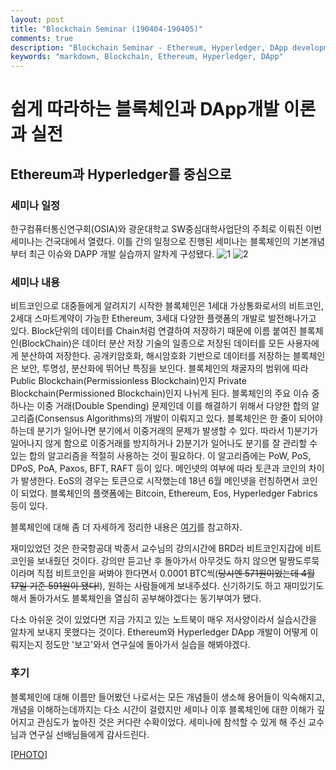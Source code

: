 ```yaml
---
layout: post
title: "Blockchain Seminar (190404-190405)"
comments: true
description: "Blockchain Seminar - Ethereum, Hyperledger, DApp development"
keywords: "markdown, Blockchain, Ethereum, Hyperledger, DApp"
---
```


# 쉽게 따라하는 블록체인과 DApp개발 이론과 실전
## Ethereum과 Hyperledger를 중심으로  

<div class="divider"></div>

### 세미나 일정

한구컴퓨터통신연구회(OSIA)와 광운대학교 SW중심대학사업단의 주최로 이뤄진 이번 세미나는 건국대에서 열렸다. 이틀 간의 일정으로 진행된 세미나는 블록체인의 기본개념부터 최근 이슈와 DAPP 개발 실습까지 알차게 구성됐다.
![1](https://lh3.googleusercontent.com/kljmfQLeMnqFNoZo_5NUpmZhmEJ4BtQaEbxWgOGToaaatbiW3FmNjSOjJlvj1bXbNiXcaqk9Pt1ZZicnWzjeFAirmou2FeyjO4P-4xd645pwq3sDk-pmmZ1efovAKR8fGpRtI5hiYlZTY-8u23M6JxrPAJIRC7N5oQMkReFl2yi9-8gT6y2GaFSAaScZB007Jne4nr7qnTb1EXFvIb0MqwBY0arCZzuF_H4tVH3Kjo5XA0ZMSxZh-ZWUCG_dYMGZTXc73NRhohfA4QWM2T7H3eD5PUXo1hAytAIWMxY1QNoxzAc2YROjs_ymXrXvglPsGRbZz8DxJFJMcAbGuh6nddEGZZ5tfCM1Bfz1yTxRkuuSa2b9GUpdj363EYBkagyQ3V1tAYK-n54U1HaLSbsu9YHt4IRt8v0yMOtQim0smLCUVtGK1ffd6px7ZOEQe-UDPJGOjrYUNEtyaawuC00EmOvqxoMNZIoiwV_ogI109_QCv_27dEzgYQGEG3LXf928GLEgPVDC3_UDNl9HcodSUAv1gk2XnDztBVrjWGMvSSg3rVMJUzjarrugb_99jT3-pBhwfRRnIo6gieo6LAyVy7bazD5JK6QmxlJPyLni6hSUO0BIDl2BD86iSubD6XyCSATEGAqoFNU9Mz84lJqkM1J_pbbwAq8SXVDjhYTiJgpiix3mVpjbVed0gUsv_z0BMUuqKAsCDXSywTV1Kiqsp5IF=w536-h928-no)
![2](https://lh3.googleusercontent.com/ndXsv5FWRtTrTR9gTuTsu2rKzCJAFvz1kAuZaw3pooP0_O5ZNMUYl4zWKmPHo5PvqQbG2V-ogizNwtb-lqn22msKokyICrwqIEnJ_I5GN2URErUvJuzymYizbcqy5IOJLd7cxTIl0hCdhI77od0hg9JptIBc0zhAg4LDjWXt_4bZec8N0nDbvigN6gv3R0EmW3dO0bGZ6kjqeCMD5IzPc4r6nDdq8kNQAqyC2t94u9RJ1jJQ6BPE4_UW5DuBRMFalTfWaE3nf3ve9aIofrWkoSE5nOJR3gRiOaxqyCZiQ83wJpkozK0EpafvS28EE1v4OxMGQocm-wZB7R19ZSxIMweenWyo9IN1KEs6QZuZkTtw3bFZ8Ju5QXMjZhPB6R2Y3p4l3-Lib2ySSYsr3OoPsCWS2UdtADcy_ZQ-asFFihBBllsYGZDbyDvjx1PeRLObkD8Fd4KBqNE-mFlJKRJmp4N2etj9LZ13_4a1a0z57mCkE5MJi8a4xZGNl3blu4OxuiYaWZj5dEuNffLAFOPMLKww3jHoay-RvWn_IpFilyo9ya2ykXB-BTeaVUYGdwu36Fg7Nt6qwVovDCcuuTUb0golZHR38PZj7fxbTTlCEhpBnAkNPL2ZNR3-nLNCYl3yvLJIu6sLLjjw7Jm_K08hO59D7YGPmypUjj4BtauQAIhvcm5UPIr8DFzG_m7Yw7FO0YbnPul7It1TaFXzy2UgvtLl=w583-h928-no)

<div class="divider"></div>

### 세미나 내용

비트코인으로 대중들에게 알려지기 시작한 블록체인은 1세대 가상통화로서의 비트코인, 2세대 스마트계약이 가능한 Ethereum, 3세대 다양한 플랫폼의 개발로 발전해나가고 있다. Block단위의 데이터를 Chain처럼 연결하여 저장하기 때문에 이름 붙여진 블록체인(BlockChain)은 데이터 분산 저장 기술의 일종으로 저장된 데이터를 모든 사용자에게 분산하여 저장한다. 공개키암호화, 해시암호화 기반으로 데이터를 저장하는 블록체인은 보안, 투명성, 분산화에 뛰어난 특징을 보인다.
블록체인의 채굴자의 범위에 따라 Public Blockchain(Permissionless Blockchain)인지 Private Blockchain(Permissioned Blockchain)인지 나뉘게 된다.
블록체인의 주요 이슈 중 하나는 이중 거래(Double Spending) 문제인데 이를 해결하기 위해서 다양한 합의 알고리즘(Consensus Algorithms)의 개발이 이뤄지고 있다. 블록체인은 한 줄이 되어야 하는데 분기가 일어나면 분기에서 이중거래의 문제가 발생할 수 있다. 따라서 1)분기가 일어나지 않게 함으로 이중거래를 방지하거나 2)분기가 일어나도 분기를 잘 관리할 수 있는 합의 알고리즘을 적절히 사용하는 것이 필요하다. 이 알고리즘에는 PoW, PoS, DPoS, PoA, Paxos, BFT, RAFT 등이 있다.
메인넷의 여부에 따라 토큰과 코인의 차이가 발생한다. EoS의 경우는 토큰으로 시작했는데 18년 6월 메인넷을 런칭하면서 코인이 되었다.
블록체인의 플랫폼에는 Bitcoin, Ethereum, Eos, Hyperledger Fabrics 등이 있다.

블록체인에 대해 좀 더 자세하게 정리한 내용은 [여기](https://docs.google.com/document/d/1X4tqR4P61jBS6Fgjt_yZGjVINia_dgtCjfY_1DjavLo/edit?usp=sharing)를 참고하자.

재미있었던 것은 한국항공대 박종서 교수님의 강의시간에 BRD라 비트코인지갑에 비트코인을 보내줬던 것이다. 강의만 듣고난 후 돌아가서 아무것도 하지 않으면 말짱도루묵이라며 직접 비트코인을 써봐야 한다면서 0.0001 BTC씩(~~당시엔 571원이었는데 4월 17일 기준 591원이 됐다!~~), 원하는 사람들에게 보내주셨다. 신기하기도 하고 재미있기도 해서 돌아가서도 블록체인을 열심히 공부해야겠다는 동기부여가 됐다.

다소 아쉬운 것이 있었다면 지금 가지고 있는 노트북이 매우 저사양이라서 실습시간을 알차게 보내지 못했다는 것이다. Ethereum와 Hyperledger DApp 개발이 어떻게 이뤄지는지 정도만 '보고'와서 연구실에 돌아가서 실습을 해봐야겠다.

<div class="divider"></div>

### 후기

블록체인에 대해 이름만 들어봤던 나로서는 모든 개념들이 생소해 용어들이 익숙해지고, 개념을 이해하는데까지는 다소 시간이 걸렸지만 세미나 이후 블록체인에 대한 이해가 깊어지고 관심도가 높아진 것은 커다란 수확이었다. 세미나에 참석할 수 있게 해 주신 교수님과 연구실 선배님들에게 감사드린다.  

[[PHOTO]](https://photos.app.goo.gl/BPKiDXtPxSPwy6bw7)
